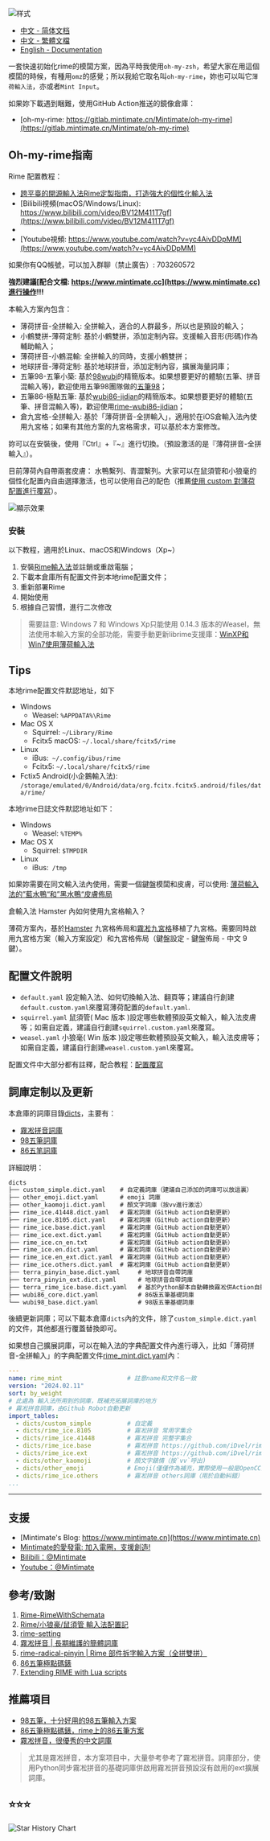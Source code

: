 ![样式](demo.webp)

- [中文 - 简体文档](README.md)
- [中文 - 繁體文檔](README_zh-CHT.md)
- [English - Documentation](README_en.md)

一套快速初始化rime的模闆方案，因為平時我使用`oh-my-zsh`，希望大家在用這個模闆的時候，有種用`omz`的感覺；所以我給它取名叫`oh-my-rime`，妳也可以叫它`薄荷輸入法`，亦或者`Mint Input`。

如果妳下載遇到睏難，使用GitHub Action推送的鏡像倉庫：
- [oh-my-rime: https://gitlab.mintimate.cn/Mintimate/oh-my-rime](https://gitlab.mintimate.cn/Mintimate/oh-my-rime)

## Oh-my-rime指南

Rime 配置教程：
- [跨平臺的開源輸入法Rime定製指南，打造強大的個性化輸入法](https://www.mintimate.cn/2023/03/18/rimeQuickInit)
- [Bilibili視頻(macOS/Windows/Linux): https://www.bilibili.com/video/BV12M411T7gf](https://www.bilibili.com/video/BV12M411T7gf)
- [Bilibili視頻(iOS/Android)]: https://www.bilibili.com/video/BV1Mr42137Ns](https://www.bilibili.com/video/BV1Mr42137Ns)
- [Youtube視頻: https://www.youtube.com/watch?v=yc4AivDDpMM](https://www.youtube.com/watch?v=yc4AivDDpMM)

如果你有QQ帳號，可以加入群聊（禁止廣告）: 703260572

**強烈建議[配合文檔: https://www.mintimate.cc](https://www.mintimate.cc)進行操作!!!**

本輸入方案內包含： 
- 薄荷拼音-全拼輸入: 全拼輸入，適合的人群最多，所以也是預設的輸入；
- 小鶴雙拼-薄荷定制: 基於小鶴雙拼，添加定制內容。支援輸入音形(形碼)作為輔助輸入；
- 薄荷拼音-小鶴混輸: 全拼輸入的同時，支援小鶴雙拼；
- 地球拼音-薄荷定制: 基於地球拼音，添加定制內容，擴展海量詞庫；
- 五筆98-五筆小築: 基於[98wubi](https://github.com/yanhuacuo/98wubi)的精簡版本。如果想要更好的體驗(五筆、拼音混輸入等)，歡迎使用五筆98團隊做的[五筆98](https://github.com/yanhuacuo/98wubi)；
- 五筆86-極點五筆: 基於[wubi86-jidian](https://github.com/KyleBing/rime-wubi86-jidian)的精簡版本。如果想要更好的體驗(五筆、拼音混輸入等)，歡迎使用[rime-wubi86-jidian](https://github.com/KyleBing/rime-wubi86-jidian)；
- 倉九宮格-全拼輸入: 基於「薄荷拼音-全拼輸入」，適用於在iOS倉輸入法內使用九宮格；如果有其他方案的九宮格需求，可以基於本方案修改。

妳可以在安裝後，使用『Ctrl』+『~』進行切換。（預設激活的是『薄荷拼音-全拼輸入』）。

目前薄荷內自帶兩套皮膚： 水鴨繫列、青澀繫列。大家可以在鼠須管和小狼毫的個性化配置內自由選擇激活，也可以使用自己的配色（推薦[使用 custom 對薄荷配置進行覆寫](https://www.mintimate.cc/zh/guide/configurationOverride.html#%E4%BF%AE%E6%94%B9%E8%96%84%E8%8D%B7%E8%BE%93%E5%85%A5%E6%B3%95%E7%9A%84%E9%85%8D%E7%BD%AE)）。

![顯示效果](https://www.mintimate.cc/image/demo/themeOfOhMyRime.webp)


### 安裝

以下教程，適用於Linux、macOS和Windows（Xp~）

1. 安裝[Rime輸入法](https://rime.im/)並註銷或重啟電腦；
2. 下載本倉庫所有配置文件到本地rime配置文件；
3. 重新部署Rime
4. 開始使用
5. 根據自己習慣，進行二次修改

> 需要註意: Windows 7 和 Windows Xp只能使用 0.14.3 版本的Weasel，無法使用本輸入方案的全部功能，需要手動更新librime支援庫：[WinXP和Win7使用薄荷輸入法](https://www.mintimate.cc/zh/guide/faQ.html#winxp%E5%92%8Cwin7%E4%BD%BF%E7%94%A8%E8%96%84%E8%8D%B7%E8%BE%93%E5%85%A5%E6%B3%95)

## Tips
本地rime配置文件默認地址，如下

- Windows
  - Weasel: `%APPDATA%\Rime`
- Mac OS X
  - Squirrel: `~/Library/Rime`
  - Fcitx5 macOS: `~/.local/share/fcitx5/rime`
- Linux
  - iBus:` ~/.config/ibus/rime`
  - Fcitx5: `~/.local/share/fcitx5/rime`
- Fctix5 Android(小企鵝輸入法): `/storage/emulated/0/Android/data/org.fcitx.fcitx5.android/files/data/rime/`

本地rime日誌文件默認地址如下：
- Windows
  - Weasel: `%TEMP%`
- Mac OS X
  - Squirrel: `$TMPDIR`
- Linux
  - iBus:` /tmp`
  
如果妳需要在同文輸入法內使用，需要一個鍵盤模闆和皮膚，可以使用: [薄荷輸入法的”藍水鴨“和”黑水鴨“皮膚佈局](https://www.mintimate.cc/zh/demo/diffAppearance.html#android%E5%A4%96%E8%A7%82)

倉輸入法 Hamster 內如何使用九宮格輸入？

薄荷方案內，基於[Hamster](https://github.com/imfuxiao/Hamster/) 九宮格佈局和[霧凇九宮格](https://github.com/iDvel/rime-ice/blob/main/t9.schema.yaml)移植了九宮格。需要同時啟用九宮格方案（輸入方案設定）和九宮格佈局（鍵盤設定 - 鍵盤佈局 - 中文 9 鍵）。

## 配置文件說明

- `default.yaml` 設定輸入法、如何切換輸入法、翻頁等；建議自行創建`default.custom.yaml`來覆寫薄荷配置的`default.yaml`.
- `squirrel.yaml` 鼠須管( Mac 版本 )設定哪些軟體預設英文輸入，輸入法皮膚等；如需自定義，建議自行創建`squirrel.custom.yaml`來覆寫。 
- `weasel.yaml` 小狼毫( Win 版本 )設定哪些軟體預設英文輸入，輸入法皮膚等；如需自定義，建議自行創建`weasel.custom.yaml`來覆寫。

配置文件中大部分都有註釋，配合教程：[配置覆寫](https://www.mintimate.cc/zh/guide/configurationOverride.html)

## 詞庫定制以及更新

本倉庫的詞庫目錄[dicts](dicts)，主要有：
- [霧凇拼音詞庫](https://github.com/iDvel/rime-ice)
- [98五筆詞庫](https://github.com/yanhuacuo/98wubi-tables)
- [86五笔詞庫](https://github.com/KyleBing/rime-wubi86-jidian)

詳細說明：
```txt
dicts
├── custom_simple.dict.yaml    # 自定義詞庫（建議自己添加的詞庫可以放這裏）
├── other_emoji.dict.yaml      # emoji 詞庫
├── other_kaomoji.dict.yaml    # 顏文字詞庫（按vv進行激活）
├── rime_ice.41448.dict.yaml   # 霧凇詞庫（GitHub action自動更新）
├── rime_ice.8105.dict.yaml    # 霧凇詞庫（GitHub action自動更新）
├── rime_ice.base.dict.yaml    # 霧凇詞庫（GitHub action自動更新）
├── rime_ice.ext.dict.yaml     # 霧凇詞庫（GitHub action自動更新）
├── rime_ice.cn_en.txt         # 霧凇詞庫（GitHub action自動更新）
├── rime_ice.en.dict.yaml      # 霧凇詞庫（GitHub action自動更新）
├── rime_ice.en_ext.dict.yaml  # 霧凇詞庫（GitHub action自動更新）
├── rime_ice.others.dict.yaml  # 霧凇詞庫（GitHub action自動更新）
├── terra_pinyin_base.dict.yaml     # 地球拼音自帶詞庫
├── terra_pinyin_ext.dict.yaml      # 地球拼音自帶詞庫
├── terra_rime_ice.base.dict.yaml   # 基於Python腳本自動轉換霧凇併Action自動更新
├── wubi86_core.dict.yaml           # 86版五筆基礎詞庫
└── wubi98_base.dict.yaml           # 98版五筆基礎詞庫
```

後續更新詞庫；可以下載本倉庫`dicts`內的文件，除了`custom_simple.dict.yaml`的文件，其他都進行覆蓋替換即可。

如果想自己擴展詞庫，可以在輸入法的字典配置文件內進行導入，比如「薄荷拼音-全拼輸入」的字典配置文件[rime_mint.dict.yaml](rime_mint.dict.yaml)內：

```yaml
---
name: rime_mint                  # 註意name和文件名一致
version: "2024.02.11"
sort: by_weight
# 此處為 輸入法所用到的詞庫，既補充拓展詞庫的地方
# 霧凇拼音詞庫，由Github Robot自動更新
import_tables:
  - dicts/custom_simple          # 自定義
  - dicts/rime_ice.8105          # 霧凇拼音 常用字集合
  - dicts/rime_ice.41448         # 霧凇拼音 完整字集合
  - dicts/rime_ice.base          # 霧凇拼音 https://github.com/iDvel/rime-ice
  - dicts/rime_ice.ext           # 霧凇拼音 https://github.com/iDvel/rime-ice
  - dicts/other_kaomoji          # 顏文字錶情（按`vv`呼出)
  - dicts/other_emoji            # Emoji(僅僅作為補充，實際使用一般是OpenCC生效)
  - dicts/rime_ice.others        # 霧凇拼音 others詞庫（用於自動糾錯）
...
```

------

## 支援

- [Mintimate's Blog: https://www.mintimate.cn](https://www.mintimate.cn)
- [Mintimate的愛發電: 加入電圈，支援創造!](https://afdian.net/a/mintimate)
- [Bilibili：@Mintimate](https://space.bilibili.com/355567627)
- [Youtube：@Mintimate](https://www.youtube.com/channel/UCI7LLdUGNzkcKOE7grAqCoA)

## 參考/致謝

1. [Rime-RimeWithSchemata](https://github.com/rime/home/wiki/RimeWithSchemata)
2. [Rime/小狼豪/鼠須管 輸入法配置記](https://chenhe.me/post/oh-my-rime)
3. [rime-setting](https://github.com/Iorest/rime-setting)
4. [霧凇拼音 | 長期維護的簡體詞庫](https://github.com/iDvel/rime-ice)
5. [rime-radical-pinyin | Rime 部件拆字輸入方案（全拼雙拼）](https://github.com/mirtlecn/rime-radical-pinyin)
6. [86五筆極點碼錶](https://github.com/KyleBing/rime-wubi86-jidian)
7. [Extending RIME with Lua scripts](https://github.com/hchunhui/librime-lua/wiki/Scripting)

## 推薦項目

- [98五筆，十分好用的98五筆輸入方案](https://wubi98.github.io/)
- [86五筆極點碼錶，rime上的86五筆方案](https://github.com/KyleBing/rime-wubi86-jidian)
- [霧凇拼音，很優秀的中文詞庫](https://github.com/iDvel/rime-ice)

> 尤其是霧凇拼音，本方案项目中，大量參考參考了霧凇拼音。詞庫部分，使用Python同步霧凇拼音的基礎詞庫併啟用霧凇拼音預設沒有啟用的ext擴展詞庫。

## ⭐⭐⭐

<picture>
<source media="(prefers-color-scheme: dark)" srcset="https://api.star-history.com/svg?repos=Mintimate/oh-my-rime&type=Timeline&theme=dark" />
<source media="(prefers-color-scheme: light)" srcset="https://api.star-history.com/svg?repos=Mintimate/oh-my-rime&type=Timeline" />
<img alt="Star History Chart" src="https://api.star-history.com/svg?repos=Mintimate/oh-my-rime&type=Timeline" />
</picture>
